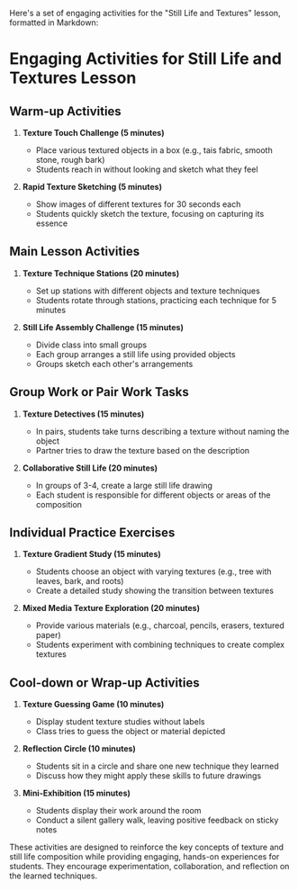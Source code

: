 Here's a set of engaging activities for the "Still Life and Textures" lesson, formatted in Markdown:

# Engaging Activities for Still Life and Textures Lesson

## Warm-up Activities

1. **Texture Touch Challenge (5 minutes)**
   - Place various textured objects in a box (e.g., tais fabric, smooth stone, rough bark)
   - Students reach in without looking and sketch what they feel

2. **Rapid Texture Sketching (5 minutes)**
   - Show images of different textures for 30 seconds each
   - Students quickly sketch the texture, focusing on capturing its essence

## Main Lesson Activities

1. **Texture Technique Stations (20 minutes)**
   - Set up stations with different objects and texture techniques
   - Students rotate through stations, practicing each technique for 5 minutes

2. **Still Life Assembly Challenge (15 minutes)**
   - Divide class into small groups
   - Each group arranges a still life using provided objects
   - Groups sketch each other's arrangements

## Group Work or Pair Work Tasks

1. **Texture Detectives (15 minutes)**
   - In pairs, students take turns describing a texture without naming the object
   - Partner tries to draw the texture based on the description

2. **Collaborative Still Life (20 minutes)**
   - In groups of 3-4, create a large still life drawing
   - Each student is responsible for different objects or areas of the composition

## Individual Practice Exercises

1. **Texture Gradient Study (15 minutes)**
   - Students choose an object with varying textures (e.g., tree with leaves, bark, and roots)
   - Create a detailed study showing the transition between textures

2. **Mixed Media Texture Exploration (20 minutes)**
   - Provide various materials (e.g., charcoal, pencils, erasers, textured paper)
   - Students experiment with combining techniques to create complex textures

## Cool-down or Wrap-up Activities

1. **Texture Guessing Game (10 minutes)**
   - Display student texture studies without labels
   - Class tries to guess the object or material depicted

2. **Reflection Circle (10 minutes)**
   - Students sit in a circle and share one new technique they learned
   - Discuss how they might apply these skills to future drawings

3. **Mini-Exhibition (15 minutes)**
   - Students display their work around the room
   - Conduct a silent gallery walk, leaving positive feedback on sticky notes

These activities are designed to reinforce the key concepts of texture and still life composition while providing engaging, hands-on experiences for students. They encourage experimentation, collaboration, and reflection on the learned techniques.